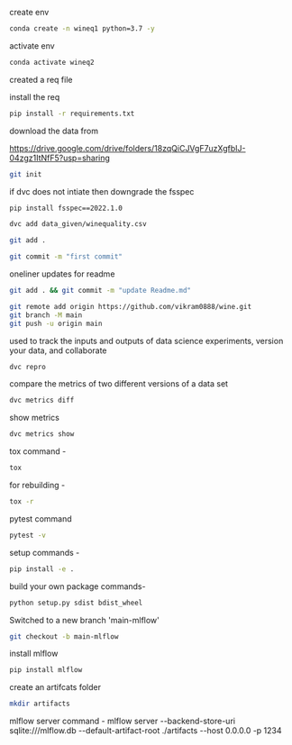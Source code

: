 create env 

```bash
conda create -n wineq1 python=3.7 -y
```

activate env
```bash
conda activate wineq2
```

created a req file

install the req
```bash
pip install -r requirements.txt
```
download the data from 

https://drive.google.com/drive/folders/18zqQiCJVgF7uzXgfbIJ-04zgz1ItNfF5?usp=sharing

```bash
git init
```

if dvc does not intiate then downgrade the fsspec
``` bash
pip install fsspec==2022.1.0
```
```bash
dvc add data_given/winequality.csv
```
```bash
git add .
```
```bash
git commit -m "first commit"
```

oneliner updates  for readme

```bash
git add . && git commit -m "update Readme.md"
```
```bash
git remote add origin https://github.com/vikram0888/wine.git
git branch -M main
git push -u origin main
```
used to track the inputs and outputs of data science experiments, version your data, and collaborate
```bash
dvc repro
```
compare the metrics of two different versions of a data set
``` bash
dvc metrics diff
```
show metrics
```bash
dvc metrics show
```
tox command -
```bash
tox
```
for rebuilding -
```bash
tox -r 
```
pytest command
```bash
pytest -v
```

setup commands -
```bash
pip install -e . 
```

build your own package commands- 
```bash
python setup.py sdist bdist_wheel
```
Switched to a new branch 'main-mlflow'
```bash
git checkout -b main-mlflow
```
install mlflow
``` bash
pip install mlflow
```
create an artifcats folder
```bash
mkdir artifacts
```

mlflow server command -
mlflow server
    --backend-store-uri sqlite:///mlflow.db
    --default-artifact-root ./artifacts
    --host 0.0.0.0 -p 1234